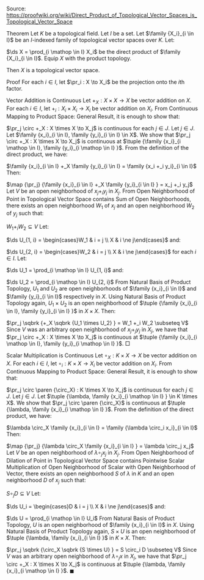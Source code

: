 # 

Source: https://proofwiki.org/wiki/Direct_Product_of_Topological_Vector_Spaces_is_Topological_Vector_Space



Theorem
Let $K$ be a topological field.
Let $I$ be a set. 
Let $\family {X_i}_{i \in I}$ be an $I$-indexed family of topological vector spaces over $K$.
Let:

$\ds X = \prod_{i \mathop \in I} X_i$
be the direct product of $\family {X_i}_{i \in I}$.
Equip $X$ with the product topology.

Then $X$ is a topological vector space.


Proof
For each $i \in I$, let $\pr_i : X \to X_i$ be the projection onto the $i$th factor. 

Vector Addition is Continuous
Let $+_X : X \times X \to X$ be vector addition on $X$.
For each $i \in I$, let $+_i : X_i \times X_i \to X_i$ be vector addition on $X_i$.
From Continuous Mapping to Product Space: General Result, it is enough to show that:

$\pr_j \circ +_X : X \times X \to X_j$ is continuous for each $j \in J$.
Let $j \in J$.
Let $\family {x_i}_{i \in I}, \family {y_i}_{i \in I} \in X$.
We show that $\pr_j \circ +_X : X \times X \to X_j$ is continuous at $\tuple {\family {x_i}_{i \mathop \in I}, \family {y_i}_{i \mathop \in I} }$. 
From the definition of the direct product, we have:

$\family {x_i}_{i \in I} +_X \family {y_i}_{i \in I} = \family {x_i +_i y_i}_{i \in I}$
Then:

$\map {\pr_j} {\family {x_i}_{i \in I} +_X \family {y_i}_{i \in I} } = x_j +_i y_j$
Let $V$ be an open neighborhood of $x_j +_i y_j$ in $X_j$.
From Open Neighborhood of Point in Topological Vector Space contains Sum of Open Neighborhoods, there exists an open neighborhood $W_1$ of $x_j$ and an open neighborhood $W_2$ of $y_j$ such that:

$W_1 +_i W_2 \subseteq V$
Let:

$\ds U_{1, i} = \begin{cases}W_1 & i = j \\ X & i \ne j\end{cases}$
and:

$\ds U_{2, i} = \begin{cases}W_2 & i = j \\ X & i \ne j\end{cases}$
for each $i \in I$.
Let:

$\ds U_1 = \prod_{i \mathop \in I} U_{1, i}$
and:

$\ds U_2 = \prod_{i \mathop \in I} U_{2, i}$
From Natural Basis of Product Topology, $U_1$ and $U_2$ are open neighborhoods of $\family {x_i}_{i \in I}$ and $\family {y_i}_{i \in I}$ respectively in $X$.
Using Natural Basis of Product Topology again, $U_1 \times U_2$ is an open neighborhood of $\tuple {\family {x_i}_{i \in I}, \family {y_i}_{i \in I} }$ in $X \times X$. 
Then:

$\pr_j \sqbrk {+_X \sqbrk {U_1 \times U_2} } = W_1 +_i W_2 \subseteq V$
Since $V$ was an arbitrary open neighborhood of $x_j +_j y_j$ in $X_j$, we have that $\pr_j \circ +_X : X \times X \to X_j$ is continuous at $\tuple {\family {x_i}_{i \mathop \in I}, \family {y_i}_{i \mathop \in I} }$.
$\Box$

Scalar Multiplication is Continuous
Let $\circ_X : K \times X \to X$ be vector addition on $X$.
For each $i \in I$, let $\circ_i : K \times X \to X_i$ be vector addition on $X_i$.
From Continuous Mapping to Product Space: General Result, it is enough to show that:

$\pr_j \circ \paren {\circ_X} : K \times X \to X_j$ is continuous for each $j \in J$.
Let $j \in J$.
Let $\tuple {\lambda, \family {x_i}_{i \mathop \in I} } \in K \times X$.
We show that $\pr_j \circ \paren {\circ_X}$ is continuous at $\tuple {\lambda, \family {x_i}_{i \mathop \in I} }$.
From the definition of the direct product, we have:

$\lambda \circ_X \family {x_i}_{i \in I} = \family {\lambda \circ_i x_i}_{i \in I}$
Then:

$\map {\pr_j} {\lambda \circ_X \family {x_i}_{i \in I} } = \lambda \circ_j x_j$
Let $V$ be an open neighborhood of $\lambda \circ_j x_j$ in $X_j$. 
From Open Neighborhood of Dilation of Point in Topological Vector Space contains Pointwise Scalar Multiplication of Open Neighborhood of Scalar with Open Neighborhood of Vector, there exists an open neighborhood $S$ of $\lambda$ in $K$ and an open neighborhood $D$ of $x_j$ such that:

$S \circ_j D \subseteq V$
Let:

$\ds U_i = \begin{cases}D & i = j \\ X & i \ne j\end{cases}$
and:

$\ds U = \prod_{i \mathop \in I} U_i$
From Natural Basis of Product Topology, $U$ is an open neighborhood of $\family {x_i}_{i \in I}$ in $X$. 
Using Natural Basis of Product Topology again, $S \times U$ is an open neighborhood of $\tuple {\lambda, \family {x_i}_{i \in I} }$ in $K \times X$.
Then:

$\pr_j \sqbrk {\circ_X \sqbrk {S \times U} } = S \circ_i D \subseteq V$
Since $V$ was an arbitrary open neighborhood of $\lambda \circ_j x$ in $X_j$, we have that $\pr_j \circ +_X : X \times X \to X_j$ is continuous at $\tuple {\lambda, \family {x_i}_{i \mathop \in I} }$.
$\blacksquare$





